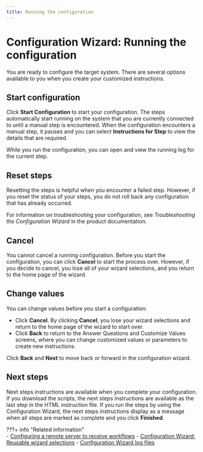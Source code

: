 ```yaml
---
title: Running the configuration
---
```


# Configuration Wizard: Running the configuration

You are ready to configure the target system. There are several options available to you when you create your customized instructions.

## Start configuration

Click **Start Configuration** to start your configuration. The steps automatically start running on the system that you are currently connected to until a manual step is encountered. When the configuration encounters a manual step, it pauses and you can select **Instructions for Step** to view the details that are required.

While you run the configuration, you can open and view the running log for the current step.

## Reset steps

Resetting the steps is helpful when you encounter a failed step. However, if you reset the status of your steps, you do not roll back any configuration that has already occurred.

For information on troubleshooting your configuration, see *Troubleshooting the Configuration Wizard* in the product documentation.

## Cancel

You cannot cancel a running configuration. Before you start the configuration, you can click **Cancel** to start the process over. However, if you decide to cancel, you lose all of your wizard selections, and you return to the home page of the wizard.

## Change values

You can change values before you start a configuration:

-   Click **Cancel**. By clicking **Cancel**, you lose your wizard selections and return to the home page of the wizard to start over.
-   Click **Back** to return to the Answer Questions and Customize Values screens, where you can change customized values or parameters to create new instructions.

Click **Back** and **Next** to move back or forward in the configuration wizard.

## Next steps

Next steps instructions are available when you complete your configuration. If you download the scripts, the next steps instructions are available as the last step in the HTML instruction file. If you run the steps by using the Configuration Wizard, the next steps instructions display as a message when all steps are marked as complete and you click **Finished**.

???+ info "Related information"  
    -   [Configuring a remote server to receive workflows](../../../portal_admin_tools/cfg_wizard/usage/cw_cfg_remote.md)
    -   [Configuration Wizard: Reusable wizard selections](../../../portal_admin_tools/cfg_wizard/usage/cw_save_settings.md)
    -   [Configuration Wizard log files](../../../../../deployment/manage/troubleshooting/logging_and_tracing/cfg_wizd_logs.md)
